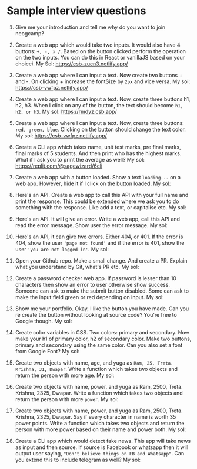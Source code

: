 # Sample interview questions
 
1. Give me your introduction and tell me why do you want to join neogcamp? 

1. Create a web app which would take two inputs. It would also have 4 buttons: `+, -, x /`. Based on the button clicked perform the operation on the two inputs. You can do this in React or vanillaJS based on your choicei.
My Sol: https://csb-zucn3.netlify.app/

1. Create a web app where I can input a text. Now create two buttons + and -. On clicking + increase the fontSize by `2px` and vice versa.
My sol: https://csb-vwfpz.netlify.app/

1. Create a web app where I can input a text. Now, create three buttons h1, h2, h3. When I click on any of the button, the text should become `h1, h2, or h3`.
My sol:  https://rmdyz.csb.app/

1. Create a web app where I can input a text. Now, create three buttons: `red, green, blue`. Clicking on the button should change the text color.
My sol:  https://csb-vwfpz.netlify.app/

1. Create a CLI app which takes name, unit test marks, pre final marks, final marks of 5 students. And then print who has the highest marks. What if I ask you to print the average as well?
My sol:  https://replit.com/@sagewizard/6cli

1. Create a web app with a button loaded. Show a text `loading...` on a web app. However, hide it if I click on the button loaded.
My sol:  

1. Here's an API. Create a web app to call this API with your full name and print the response. This could be extended where we ask you to do something with the response. Like add a text, or capitalise etc.
My sol:  

1. Here's an API. It will give an error. Write a web app, call this API and read the error message. Show user the error message.
My sol:  

1. Here's an API, it can give two errors. Either 404, or 401. If the error is 404, show the user `'page not found'` and if the error is 401, show the user `'you are not logged in'`.
My sol:  

1. Open your Github repo. Make a small change. And create a PR. Explain what you understand by Git, what's PR etc.
My sol:  

1. Create a password checker web app. If password is lesser than 10 characters then show an error to user otherwise show success. 
Someone can ask to make the submit button disabled. Some can ask to make the input field green or red depending on input.
My sol:  

1. Show me your portfolio. Okay, I like the button you have made. Can you re create the button without looking at source code? You're free to Google though. 
My sol:  

1. Create color variables in CSS. Two colors: primary and secondary. Now make your h1 of primary color, h2 of secondary color. Make two buttons, primary and secondary using the same color. Can you also set a font from Google Font?
My sol:  

1. Create two objects with name, age, and yuga as `Ram, 25, Treta. Krishna, 31, Dwapar`. 
Write a function which takes two objects and return the person with more age.
My sol:  

1. Create two objects with name, power, and yuga as Ram, 2500, Treta. Krishna, 2325, Dwapar. Write a function which takes two objects and return the person with more `power`. 
My sol:  

1. Create two objects with name, power, and yuga as Ram, 2500, Treta. Krishna, 2325, Dwapar. 
Say if every character in name is worth 35 power points.
Write a function which takes two objects and return the person with more power based on their name and power both.
My sol:  

1. Create a CLI app which would detect fake news. This app will take news as input and then source. If source is Facebook or whatsapp then it will output user saying, `"Don't believe things on FB and Whatsapp"`. Can you extend this to include telegram as well?
My sol:  